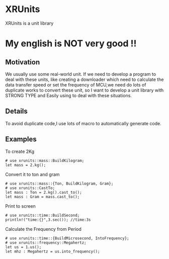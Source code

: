 # XRUnits
XRUnits is a unit library
# **My english is NOT very good !!**
## Motivation
We usually use some real-world unit.
If we need to develop a program to deal with these units,
like creating a downloader which need to calculate the
data transfer speed or set the frequency of MCU,we need
do lots of duplicate works to convert these unit, so I want
to develop a unit library with STRONG TYPE and Easily using
to deal with these situations.
## Details
To avoid duplicate code,I use lots of macro to automatically
generate code.
## Examples
To create 2Kg
```
# use xrunits::mass::BuildKilogram;
let mass = 2.kg();
```
Convert it to ton and gram
```
# use xrunits::mass::{Ton, BuildKilogram, Gram};
# use xrunits::CastTo;
let mass : Ton = 2.kg().cast_to();
let mass : Gram = mass.cast_to();
```
Print to screen
```
# use xrunits::time::BuildSecond;
println!("time:{}",3.sec()); //time:3s
```
Calculate the Frequency from Period
```
# use xrunits::time::{BuildMicrosecond, IntoFrequency};
# use xrunits::frequency::Megahertz;
let us = 1.us();
let mhz : Megahertz = us.into_frequency();
```
